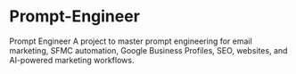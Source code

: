 # Prompt-Engineer
Prompt Engineer A project to master prompt engineering for email marketing, SFMC automation, Google Business Profiles, SEO, websites, and AI-powered marketing workflows.

<!--# 🧠 Prompt Engineer

Here we are doing something meaningful — learning prompt engineering one night at a time.

## 🔥 100-Night Journey Tracker

We commit to studying, testing, and building every night — for 100 nights.  
Let’s track our consistency and growth together.

### 🗓️ Night #1  
📅 Date: May 1, 2025  
⏰ Time: 7:00 PM CST  
🧠 Focus: SFMC Email Prompt + GitHub Setup  
📍 Note: Repo created. README pushed. Journey begins.

---

We will track **every day** below with dates and session notes.  
Stay consistent. Learn daily. Prompt like a pro.
->